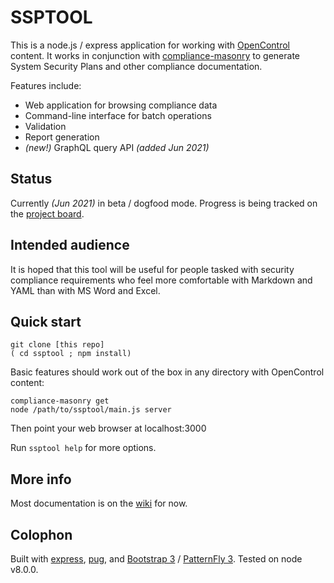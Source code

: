 # SSPTOOL

This is a node.js / express application for working with [OpenControl] content.
It works in conjunction with [compliance-masonry] to generate
System Security Plans and other compliance documentation.

Features include:

- Web application for browsing compliance data
- Command-line interface for batch operations
- Validation
- Report generation
- *(new!)* GraphQL query API *(added Jun 2021)*

## Status

Currently _(Jun 2021)_ in beta / dogfood mode.
Progress is being tracked on the [project board].

## Intended audience

It is hoped that this tool will be useful
for people tasked with security compliance requirements
who feel more comfortable with Markdown and YAML
than with MS Word and Excel.

## Quick start

```/bin/sh
git clone [this repo]
( cd ssptool ; npm install)
```

Basic features should work out of the box
in any directory with OpenControl content:

```
compliance-masonry get
node /path/to/ssptool/main.js server
```

Then point your web browser at localhost:3000

Run `ssptool help` for more options.

## More info

Most documentation is on the [wiki] for now.

## Colophon

Built with [express], [pug], and [Bootstrap 3] / [PatternFly 3].
Tested on node v8.0.0.

[OpenControl]: http://open-control.org/
[compliance-masonry]: https://github.com/opencontrol/compliance-masonry
[express]: https://expressjs.com/
[pug]: https://pugjs.org/
[Bootstrap 3]: https://getbootstrap.com/docs/3.3/
[PatternFly 3]: https://www.patternfly.org/v3/
[wiki]: https://github.com/jenglish/ssptool/wiki
[project board]: https://github.com/jenglish/ssptool/projects/1

